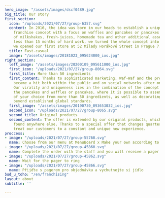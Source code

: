 ```yaml
---
hero_image: "/assets/images/dscf0489.jpg"
big_title: Our story
first_section:
  icon: "/uploads/2021/07/27/group-6357.svg"
  content: In 2016, the idea was born in our heads to establish a unique fast-casual
    franchise concept with a focus on waffles and pancakes or pancakes with an extension
    of milkshakes, fresh-juices, homemade tea and other additional assortment. After
    less than 15 months of hard work, we turned the whole concept into reality when
    we opened our first store at 52 Milady Horákové Street in Prague 7.
  title: Fast-casual
  image: "/assets/images/20181023_095624000_ios.jpg"
right_section:
  left_image: "/assets/images/20200109_095611000_ios.jpg"
  first_icon: "/uploads/2021/07/27/group-8064.svg"
  first_title: More than 50 ingredients
  first_content: Thanks to sophisticated marketing, Waf-Waf and the products themselves
    became a hit both within the public and on social networks after only a few days.
    Our virality and uniqueness lies in the combination of the concept of choosing
    the pancakes and waffles or pancakes, where it is possible to assemble these things
    of your choice from more than 50 ingredients, as well as decorating that goes
    beyond established global standards.
  first_image: "/assets/images/20190730_093653032_ios.jpg"
  second_icon: "/uploads/2021/07/27/group-8065.svg"
  second_title: Original products
  second_content: The offer is extended by our original products, which cannot be
    found anywhere else. Thanks to a special offer that changes quarterly, we can
    treat our customers to a constant and unique new experience.
proccess:
- image: "/uploads/2021/07/27/group-55760.svg"
  name: Choose from our menu at MenuBoard x Make your own according to the flyer
- image: "/uploads/2021/07/27/group-45860.svg"
  name: Complete the order with the staff and you will receive a pager
- image: "/uploads/2021/07/27/group-45862.svg"
  name: Wait for the pager to ring
- image: "/uploads/2021/07/27/group-45866.svg"
  name: Přijďte s pagerem pro objednávku a vychutnejte si jídlo
bud_u_toho: "/en/franchising"
layout: about
subtitle: ''

---
```

